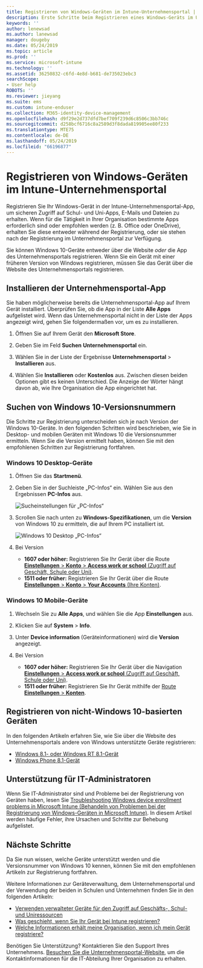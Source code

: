 ```yaml
---
title: Registrieren von Windows-Geräten im Intune-Unternehmensportal | Microsoft-Dokumentation
description: Erste Schritte beim Registrieren eines Windows-Geräts im Unternehmensportal
keywords: ''
author: lenewsad
ms.author: lanewsad
manager: dougeby
ms.date: 05/24/2019
ms.topic: article
ms.prod: ''
ms.service: microsoft-intune
ms.technology: ''
ms.assetid: 36250832-c6fd-4e8d-b681-de735023ebc3
searchScope:
- User help
ROBOTS: ''
ms.reviewer: jieyang
ms.suite: ems
ms.custom: intune-enduser
ms.collection: M365-identity-device-management
ms.openlocfilehash: d9f29e2d737dfd7bef709f239d6c8506c3bb746c
ms.sourcegitcommit: d258bcf6716c8a2589d3f8dada819905ee80f233
ms.translationtype: MTE75
ms.contentlocale: de-DE
ms.lasthandoff: 05/24/2019
ms.locfileid: "66196877"
---
```

# <a name="windows-device-enrollment-in-intune-company-portal"></a>Registrieren von Windows-Geräten im Intune-Unternehmensportal  

Registrieren Sie Ihr Windows-Gerät in der Intune-Unternehmensportal-App, um sicheren Zugriff auf Schul- und Uni-Apps, E-Mails und Dateien zu erhalten. Wenn für die Tätigkeit in Ihrer Organisation bestimmte Apps erforderlich sind oder empfohlen werden (z. B. Office oder OneDrive), erhalten Sie diese entweder während der Registrierung, oder sie stehen nach der Registrierung im Unternehmensportal zur Verfügung.  

Sie können Windows 10-Geräte entweder über die Website *oder* die App des Unternehmensportals registrieren. Wenn Sie ein Gerät mit einer früheren Version von Windows registrieren, müssen Sie das Gerät über die Website des Unternehmensportals registrieren.  

## <a name="install-company-portal-app"></a>Installieren der Unternehmensportal-App  
Sie haben möglicherweise bereits die Unternehmensportal-App auf Ihrem Gerät installiert. Überprüfen Sie, ob die App in der Liste __Alle Apps__ aufgelistet wird.  Wenn das Unternehmensportal nicht in der Liste der Apps angezeigt wird, gehen Sie folgendermaßen vor, um es zu installieren.  

1. Öffnen Sie auf Ihrem Gerät den **Microsoft Store**.

2. Geben Sie im Feld **Suchen** **Unternehmensportal** ein.

3. Wählen Sie in der Liste der Ergebnisse **Unternehmensportal** > **Installieren** aus.

4. Wählen Sie **Installieren** oder **Kostenlos** aus. Zwischen diesen beiden Optionen gibt es keinen Unterschied. Die Anzeige der Wörter hängt davon ab, wie Ihre Organisation die App eingerichtet hat.  

## <a name="find-windows-10-version-number"></a>Suchen von Windows 10-Versionsnummern  
Die Schritte zur Registrierung unterscheiden sich je nach Version der Windows 10-Geräte. In den folgenden Schritten wird beschrieben, wie Sie in Desktop- und mobilen Geräten mit Windows 10 die Versionsnummer ermitteln. Wenn Sie die Version ermittelt haben, können Sie mit den empfohlenen Schritten zur Registrierung fortfahren.  

### <a name="windows-10-desktop-devices"></a>Windows 10 Desktop-Geräte  

1. Öffnen Sie das **Startmenü**.

2. Geben Sie in der Suchleiste „PC-Infos“ ein. Wählen Sie aus den Ergebnissen __PC-Infos__ aus.  


   ![Sucheinstellungen für „PC-Infos“](media/searching_for_about_your_pc.png)  

3. Scrollen Sie nach unten zu **Windows-Spezifikationen**, um die **Version** von Windows 10 zu ermitteln, die auf Ihrem PC installiert ist.  


   ![Windows 10 Desktop „PC-Infos“](media/settings_about_pc.png)  

4. Bei Version  

    *  __1607 oder höher:__ Registrieren Sie Ihr Gerät über die Route [**Einstellungen** > **Konto** > **Access work or school** (Zugriff auf Geschäft, Schule oder Uni)](enroll-windows-10-device.md#enroll-windows-10-version-1607-and-later-device).   
    * __1511 oder früher:__ Registrieren Sie Ihr Gerät über die Route [**Einstellungen** > **Konto** > **Your Accounts** (Ihre Konten)](enroll-windows-10-device.md#enroll-windows-10-version-1511-and-earlier-device).  

### <a name="windows-10-mobile-devices"></a>Windows 10 Mobile-Geräte       

1.  Wechseln Sie zu __Alle Apps__, und wählen Sie die App __Einstellungen__ aus.  
2.  Klicken Sie auf __System__ > __Info__.      
3.  Unter __Device information__ (Geräteinformationen) wird die __Version__ angezeigt.  
4. Bei Version  

    *  __1607 oder höher:__ Registrieren Sie Ihr Gerät über die Navigation [**Einstellungen** > **Access work or school** (Zugriff auf Geschäft, Schule oder Uni)](enroll-windows-10-device.md#enroll-windows-10-version-1607-and-later-device).   
    * __1511 oder früher:__ Registrieren Sie Ihr Gerät mithilfe der [Route **Einstellungen** > **Konten**](enroll-windows-10-device.md#enroll-windows-10-version-1511-and-earlier-device).  

## <a name="enroll-non-windows-10-devices"></a>Registrieren von nicht-Windows 10-basierten Geräten  
In den folgenden Artikeln erfahren Sie, wie Sie über die Website des Unternehmensportals andere von Windows unterstützte Geräte registrieren:   
* [Windows 8.1- oder Windows RT 8.1-Gerät](enroll-your-W81-or-rt81-windows.md)  
* [Windows Phone 8.1-Gerät](enroll-your-wp81-windows.md)    

## <a name="it-administrator-support"></a>Unterstützung für IT-Administratoren  
Wenn Sie IT-Administrator sind und Probleme bei der Registrierung von Geräten haben, lesen Sie [Troubleshooting Windows device enrollment problems in Microsoft Intune (Behandeln von Problemen bei der Registrierung von Windows-Geräten in Microsoft Intune)](https://support.microsoft.com/help/4469913). In diesem Artikel werden häufige Fehler, ihre Ursachen und Schritte zur Behebung aufgelistet.  

## <a name="next-steps"></a>Nächste Schritte  
Da Sie nun wissen, welche Geräte unterstützt werden und die Versionsnummer von Windows 10 kennen, können Sie mit den empfohlenen Artikeln zur Registrierung fortfahren.  
 
Weitere Informationen zur Geräteverwaltung, dem Unternehmensportal und der Verwendung der beiden in Schulen und Unternehmen finden Sie in den folgenden Artikeln:  
* [Verwenden verwalteter Geräte für den Zugriff auf Geschäfts-, Schul- und Uniressourcen](use-managed-devices-to-get-work-done.md)  
* [Was geschieht, wenn Sie Ihr Gerät bei Intune registrieren?](what-happens-if-you-install-the-company-portal-app-and-enroll-your-device-in-intune-windows.md)  
* [Welche Informationen erhält meine Organisation, wenn ich mein Gerät registriere?](what-info-can-your-company-see-when-you-enroll-your-device-in-intune.md)  

Benötigen Sie Unterstützung? Kontaktieren Sie den Support Ihres Unternehmens. [Besuchen Sie die Unternehmensportal-Website](https://go.microsoft.com/fwlink/?linkid=2010980), um die Kontaktinformationen für die IT-Abteilung Ihrer Organisation zu erhalten.  
